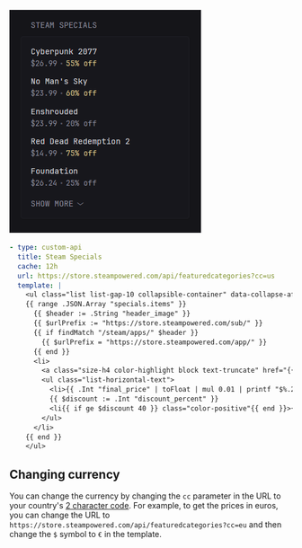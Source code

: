 ![](preview.png)

```yaml
- type: custom-api
  title: Steam Specials
  cache: 12h
  url: https://store.steampowered.com/api/featuredcategories?cc=us
  template: |
    <ul class="list list-gap-10 collapsible-container" data-collapse-after="5">
    {{ range .JSON.Array "specials.items" }}
      {{ $header := .String "header_image" }}
      {{ $urlPrefix := "https://store.steampowered.com/sub/" }}
      {{ if findMatch "/steam/apps/" $header }}
        {{ $urlPrefix = "https://store.steampowered.com/app/" }}
      {{ end }}
      <li>
        <a class="size-h4 color-highlight block text-truncate" href="{{ $urlPrefix }}{{ .Int "id" }}/">{{ .String "name" }}</a>
        <ul class="list-horizontal-text">
          <li>{{ .Int "final_price" | toFloat | mul 0.01 | printf "$%.2f" }}</li>
          {{ $discount := .Int "discount_percent" }}
          <li{{ if ge $discount 40 }} class="color-positive"{{ end }}>{{ $discount }}% off</li>
        </ul>
      </li>
    {{ end }}
    </ul>
```

## Changing currency

You can change the currency by changing the `cc` parameter in the URL to your country's [2 character code](https://en.wikipedia.org/wiki/ISO_3166-1_alpha-2). For example, to get the prices in euros, you can change the URL to `https://store.steampowered.com/api/featuredcategories?cc=eu` and then change the `$` symbol to `€` in the template.
